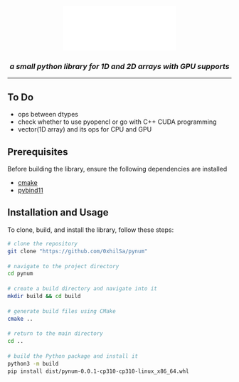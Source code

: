<div align="center">
<picture>
  <source media="(prefers-color-scheme:light)" srcset="/docs/pynum.svg">
  <img alt="pynum-logo" src="./docs/pynum.svg" width="50%" height="50%">
</picture>
  
<h3><i><b>a small python library for 1D and 2D arrays with GPU supports</b></i></h3>
</div>

---

## To Do
- ops between dtypes
- check whether to use pyopencl or go with C++ CUDA programming
- vector(1D array) and its ops for CPU and GPU

## Prerequisites
Before building the library, ensure the following dependencies are installed
- [cmake](https://cmake.org/download/)
- [pybind11](https://pybind11.readthedocs.io/en/stable/installing.html)

## Installation and Usage
To clone, build, and install the library, follow these steps:
```bash
# clone the repository
git clone "https://github.com/0xhilSa/pynum"

# navigate to the project directory
cd pynum

# create a build directory and navigate into it
mkdir build && cd build

# generate build files using CMake
cmake ..

# return to the main directory
cd ..

# build the Python package and install it
python3 -m build
pip install dist/pynum-0.0.1-cp310-cp310-linux_x86_64.whl
```